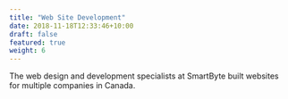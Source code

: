 ```yaml
---
title: "Web Site Development"
date: 2018-11-18T12:33:46+10:00
draft: false
featured: true
weight: 6
---
```


The web design and development specialists at SmartByte built websites for multiple companies in Canada.